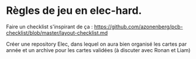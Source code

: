 # Règles de jeu en elec-hard.

Faire un checklist s'inspirant de ça : 
  https://github.com/azonenberg/pcb-checklist/blob/master/layout-checklist.md

Créer une repository Elec, dans lequel on aura bien organisé les cartes par année et un archive pour les cartes validées (à discuter avec Ronan et Liam) 
